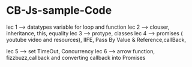 # CB-Js-sample-Code

   lec 1 --> datatypes variable for loop and function
   lec 2 --> clouser, inheritance, this, equality
   lec 3 --> protype, classes
   lec 4 --> promises ( youtube video and resources), IIFE, Pass By Value & Reference,callBack,

   lec 5 --> set TimeOut, Concurrency
   lec 6 --> arrow function, fizzbuzz,callback and converting callback into  Promises 
